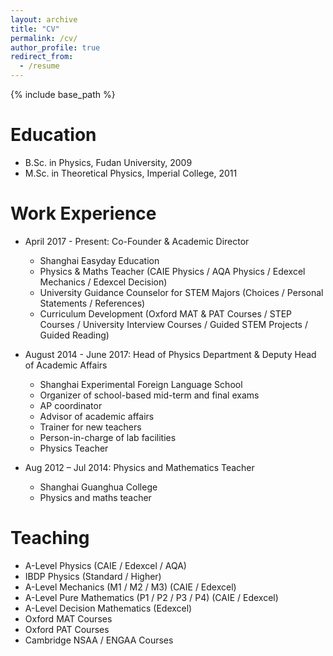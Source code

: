 ```yaml
---
layout: archive
title: "CV"
permalink: /cv/
author_profile: true
redirect_from:
  - /resume
---
```


{% include base_path %}

Education
======
* B.Sc. in Physics, Fudan University, 2009
* M.Sc. in Theoretical Physics, Imperial College, 2011

Work Experience
======
* April 2017 - Present: Co-Founder & Academic Director
  * Shanghai Easyday Education
  * Physics & Maths Teacher (CAIE Physics / AQA Physics / Edexcel Mechanics / Edexcel Decision)
  * University Guidance Counselor for STEM Majors (Choices / Personal Statements / References)
  * Curriculum Development (Oxford MAT & PAT Courses / STEP Courses / University Interview Courses / Guided STEM Projects / Guided Reading)

* August 2014 - June 2017: Head of Physics Department & Deputy Head of Academic Affairs
  * Shanghai Experimental Foreign Language School
  * Organizer of school-based mid-term and final exams
  * AP coordinator
  * Advisor of academic affairs
  * Trainer for new teachers
  * Person-in-charge of lab facilities
  * Physics Teacher

* Aug 2012 – Jul 2014: Physics and Mathematics Teacher
  * Shanghai Guanghua College
  * Physics and maths teacher
  
 
Teaching
======
* A-Level Physics (CAIE / Edexcel / AQA)
* IBDP Physics (Standard / Higher)
* A-Level Mechanics (M1 / M2 / M3) (CAIE / Edexcel)
* A-Level Pure Mathematics (P1 / P2 / P3 / P4) (CAIE / Edexcel)
* A-Level Decision Mathematics (Edexcel)
* Oxford MAT Courses
* Oxford PAT Courses
* Cambridge NSAA / ENGAA Courses

